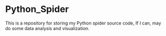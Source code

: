 # Python_Spider

This is a repository for storing my Python spider source code,
If I can, may do some data analysis and visualization.

